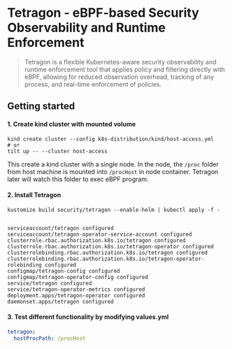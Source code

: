 # Tetragon - eBPF-based Security Observability and Runtime Enforcement

> Tetragon is a flexible Kubernetes-aware security observability and runtime enforcement tool that applies policy and filtering directly with eBPF, allowing for reduced observation overhead, tracking of any process, and real-time enforcement of policies.


## Getting started

#### 1. Create kind cluster with mounted volume

```shell
kind create cluster --config k8s-distribution/kind/host-access.yml
# or
tilt up -- --cluster host-access
```

This create a kind cluster with a single node. In the node, the `/proc` folder from host machine is mounted into `/procHost` in node container. Tetragon later will watch this folder to exec eBPF program.

#### 2. Install Tetragon

```shell
kustomize build security/tetragon --enable-helm | kubectl apply -f -


serviceaccount/tetragon configured
serviceaccount/tetragon-operator-service-account configured
clusterrole.rbac.authorization.k8s.io/tetragon configured
clusterrole.rbac.authorization.k8s.io/tetragon-operator configured
clusterrolebinding.rbac.authorization.k8s.io/tetragon configured
clusterrolebinding.rbac.authorization.k8s.io/tetragon-operator-rolebinding configured
configmap/tetragon-config configured
configmap/tetragon-operator-config configured
service/tetragon configured
service/tetragon-operator-metrics configured
deployment.apps/tetragon-operator configured
daemonset.apps/tetragon configured
```

#### 3. Test different functionality by modifying values.yml

```yaml
tetragon:
  hostProcPath: /procHost
```

